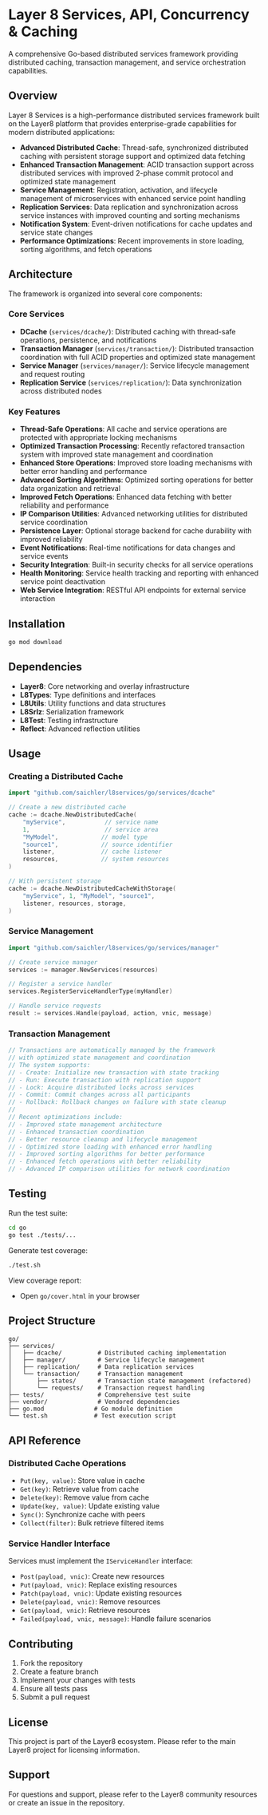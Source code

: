 # Layer 8 Services, API, Concurrency & Caching

A comprehensive Go-based distributed services framework providing distributed caching, transaction management, and service orchestration capabilities.

## Overview

Layer 8 Services is a high-performance distributed services framework built on the Layer8 platform that provides enterprise-grade capabilities for modern distributed applications:

- **Advanced Distributed Cache**: Thread-safe, synchronized distributed caching with persistent storage support and optimized data fetching
- **Enhanced Transaction Management**: ACID transaction support across distributed services with improved 2-phase commit protocol and optimized state management
- **Service Management**: Registration, activation, and lifecycle management of microservices with enhanced service point handling
- **Replication Services**: Data replication and synchronization across service instances with improved counting and sorting mechanisms
- **Notification System**: Event-driven notifications for cache updates and service state changes
- **Performance Optimizations**: Recent improvements in store loading, sorting algorithms, and fetch operations

## Architecture

The framework is organized into several core components:

### Core Services

- **DCache** (`services/dcache/`): Distributed caching with thread-safe operations, persistence, and notifications
- **Transaction Manager** (`services/transaction/`): Distributed transaction coordination with full ACID properties and optimized state management
- **Service Manager** (`services/manager/`): Service lifecycle management and request routing
- **Replication Service** (`services/replication/`): Data synchronization across distributed nodes

### Key Features

- **Thread-Safe Operations**: All cache and service operations are protected with appropriate locking mechanisms
- **Optimized Transaction Processing**: Recently refactored transaction system with improved state management and coordination
- **Enhanced Store Operations**: Improved store loading mechanisms with better error handling and performance
- **Advanced Sorting Algorithms**: Optimized sorting operations for better data organization and retrieval
- **Improved Fetch Operations**: Enhanced data fetching with better reliability and performance
- **IP Comparison Utilities**: Advanced networking utilities for distributed service coordination
- **Persistence Layer**: Optional storage backend for cache durability with improved reliability
- **Event Notifications**: Real-time notifications for data changes and service events
- **Security Integration**: Built-in security checks for all service operations
- **Health Monitoring**: Service health tracking and reporting with enhanced service point deactivation
- **Web Service Integration**: RESTful API endpoints for external service interaction

## Installation

```bash
go mod download
```

## Dependencies

- **Layer8**: Core networking and overlay infrastructure
- **L8Types**: Type definitions and interfaces
- **L8Utils**: Utility functions and data structures
- **L8Srlz**: Serialization framework
- **L8Test**: Testing infrastructure
- **Reflect**: Advanced reflection utilities

## Usage

### Creating a Distributed Cache

```go
import "github.com/saichler/l8services/go/services/dcache"

// Create a new distributed cache
cache := dcache.NewDistributedCache(
    "myService",           // service name
    1,                     // service area
    "MyModel",            // model type
    "source1",            // source identifier
    listener,             // cache listener
    resources,            // system resources
)

// With persistent storage
cache := dcache.NewDistributedCacheWithStorage(
    "myService", 1, "MyModel", "source1",
    listener, resources, storage,
)
```

### Service Management

```go
import "github.com/saichler/l8services/go/services/manager"

// Create service manager
services := manager.NewServices(resources)

// Register a service handler
services.RegisterServiceHandlerType(myHandler)

// Handle service requests
result := services.Handle(payload, action, vnic, message)
```

### Transaction Management

```go
// Transactions are automatically managed by the framework
// with optimized state management and coordination
// The system supports:
// - Create: Initialize new transaction with state tracking
// - Run: Execute transaction with replication support
// - Lock: Acquire distributed locks across services
// - Commit: Commit changes across all participants
// - Rollback: Rollback changes on failure with state cleanup
// 
// Recent optimizations include:
// - Improved state management architecture
// - Enhanced transaction coordination
// - Better resource cleanup and lifecycle management
// - Optimized store loading with enhanced error handling
// - Improved sorting algorithms for better performance
// - Enhanced fetch operations with better reliability
// - Advanced IP comparison utilities for network coordination
```

## Testing

Run the test suite:

```bash
cd go
go test ./tests/...
```

Generate test coverage:

```bash
./test.sh
```

View coverage report:
- Open `go/cover.html` in your browser

## Project Structure

```
go/
├── services/
│   ├── dcache/          # Distributed caching implementation
│   ├── manager/         # Service lifecycle management
│   ├── replication/     # Data replication services
│   └── transaction/     # Transaction management
│       ├── states/      # Transaction state management (refactored)
│       └── requests/    # Transaction request handling
├── tests/               # Comprehensive test suite
├── vendor/              # Vendored dependencies
├── go.mod              # Go module definition
└── test.sh             # Test execution script
```

## API Reference

### Distributed Cache Operations

- `Put(key, value)`: Store value in cache
- `Get(key)`: Retrieve value from cache
- `Delete(key)`: Remove value from cache
- `Update(key, value)`: Update existing value
- `Sync()`: Synchronize cache with peers
- `Collect(filter)`: Bulk retrieve filtered items

### Service Handler Interface

Services must implement the `IServiceHandler` interface:

- `Post(payload, vnic)`: Create new resources
- `Put(payload, vnic)`: Replace existing resources
- `Patch(payload, vnic)`: Update existing resources
- `Delete(payload, vnic)`: Remove resources
- `Get(payload, vnic)`: Retrieve resources
- `Failed(payload, vnic, message)`: Handle failure scenarios

## Contributing

1. Fork the repository
2. Create a feature branch
3. Implement your changes with tests
4. Ensure all tests pass
5. Submit a pull request

## License

This project is part of the Layer8 ecosystem. Please refer to the main Layer8 project for licensing information.

## Support

For questions and support, please refer to the Layer8 community resources or create an issue in the repository.

